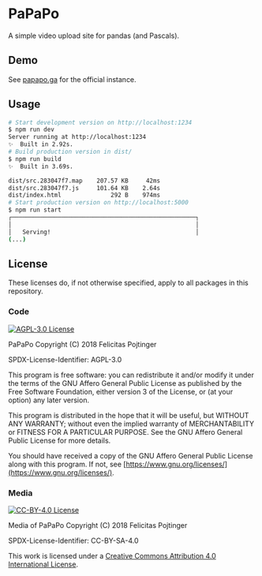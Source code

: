 # PaPaPo

A simple video upload site for pandas (and Pascals).

## Demo

See [papapo.ga](https://papapo.ga) for the official instance.

## Usage

```bash
# Start development version on http://localhost:1234
$ npm run dev
Server running at http://localhost:1234
✨  Built in 2.92s.
# Build production version in dist/
$ npm run build
✨  Built in 3.69s.

dist/src.283047f7.map    207.57 KB     42ms
dist/src.283047f7.js     101.64 KB    2.64s
dist/index.html              292 B    974ms
# Start production version on http://localhost:5000
$ npm run start
┌────────────────────────────────────────────────────┐
│                                                    │
│   Serving!                                         │
(...)
```

## License

These licenses do, if not otherwise specified, apply to all packages in this repository.

### Code

[![AGPL-3.0 License](https://www.gnu.org/graphics/agplv3-155x51.png)](https://www.gnu.org/licenses/agpl.html)

PaPaPo
Copyright (C) 2018 Felicitas Pojtinger

SPDX-License-Identifier: AGPL-3.0

This program is free software: you can redistribute it and/or modify it under the terms of the GNU Affero General Public License as published by the Free Software Foundation, either version 3 of the License, or (at your option) any later version.

This program is distributed in the hope that it will be useful, but WITHOUT ANY WARRANTY; without even the implied warranty of MERCHANTABILITY or FITNESS FOR A PARTICULAR PURPOSE. See the GNU Affero General Public License for more details.

You should have received a copy of the GNU Affero General Public License along with this program. If not, see [https://www.gnu.org/licenses/](https://www.gnu.org/licenses/).

### Media

[![CC-BY-4.0 License](https://licensebuttons.net/l/by-sa/4.0/88x31.png)](https://creativecommons.org/licenses/by-sa/4.0/)

Media of PaPaPo
Copyright (C) 2018 Felicitas Pojtinger

SPDX-License-Identifier: CC-BY-SA-4.0

This work is licensed under a [Creative Commons Attribution 4.0 International License](https://creativecommons.org/licenses/by-sa/4.0/).
